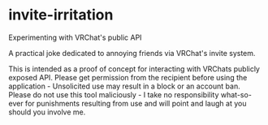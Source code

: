 # invite-irritation
Experimenting with VRChat's public API

A practical joke dedicated to annoying friends via VRChat's invite system.

This is intended as a proof of concept for interacting with VRChats publicly exposed API. Please get permission from the recipient before using the application - Unsolicited use may result in a block or an account ban. Please do not use this tool maliciously - I take no responsibility what-so-ever for punishments resulting from use and will point and laugh at you should you involve me.
